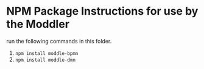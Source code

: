 # NPM Package Instructions for use by the Moddler

run the following commands in this folder.

1. `npm install moddle-bpmn`
1. `npm install moddle-dmn`